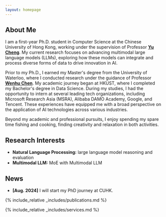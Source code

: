 ```yaml
---
layout: homepage
---
```


## About Me

I am a first-year Ph.D. student in Computer Science at the Chinese University of Hong Kong, working under the supervision of Professor [**Yu Cheng**](https://ych133.github.io/). My current research focuses on advancing multimodal large language models (LLMs), exploring how these models can integrate and process diverse forms of data to drive innovation in AI.

Prior to my Ph.D., I earned my Master's degree from the University of Waterloo, where I conducted research under the guidance of Professor [**Wenhu Chen**](https://wenhuchen.github.io/). My academic journey began at HKUST, where I completed my Bachelor's degree in Data Science. During my studies, I had the opportunity to intern at several leading tech organizations, including Microsoft Research Asia (MSRA), Alibaba DAMO Academy, Google, and Tencent. These experiences have equipped me with a broad perspective on the application of AI technologies across various industries.

Beyond my academic and professional pursuits, I enjoy spending my spare time fishing and cooking, finding creativity and relaxation in both activities.

## Research Interests

- **Natural Language Processing:** large language model reasoning and evaluation
- **Multimodal LLM:** MoE with Multimodal LLM

## News

- **[Aug. 2024]** I will start my PhD journey at CUHK.


{% include_relative _includes/publications.md %}

{% include_relative _includes/services.md %}
